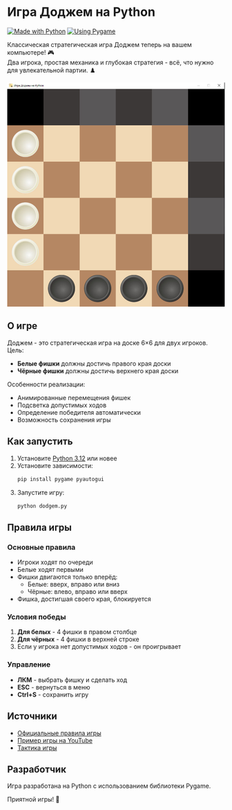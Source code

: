 # Игра Доджем на Python

[![Made with Python](https://img.shields.io/badge/Made_with-Python_3.12-3776AB?style=flat-square&logo=python&logoColor=fff)](https://www.python.org)
[![Using Pygame](https://img.shields.io/badge/Using-Pygame-FFD43B?style=flat-square)](https://www.pygame.org)

Классическая стратегическая игра Доджем теперь на вашем компьютере! 🎮  
Два игрока, простая механика и глубокая стратегия - всё, что нужно для увлекательной партии. ♟️

![Скриншот игры](photo_2025-07-11_09-29-22.jpg)

## О игре

Доджем - это стратегическая игра на доске 6×6 для двух игроков. Цель:
- **Белые фишки** должны достичь правого края доски
- **Чёрные фишки** должны достичь верхнего края доски

Особенности реализации:
- Анимированные перемещения фишек
- Подсветка допустимых ходов
- Определение победителя автоматически
- Возможность сохранения игры

## Как запустить

1. Установите [Python 3.12](https://www.python.org/downloads/) или новее
2. Установите зависимости:
   ```bash
   pip install pygame pyautogui
   ```
3. Запустите игру:
   ```bash
   python dodgem.py
   ```

## Правила игры

### Основные правила
- Игроки ходят по очереди
- Белые ходят первыми
- Фишки двигаются только вперёд:
  - Белые: вверх, вправо или вниз
  - Чёрные: влево, вправо или вверх
- Фишка, достигшая своего края, блокируется

### Условия победы
1. **Для белых** - 4 фишки в правом столбце
2. **Для чёрных** - 4 фишки в верхней строке
3. Если у игрока нет допустимых ходов - он проигрывает

### Управление
- **ЛКМ** - выбрать фишку и сделать ход
- **ESC** - вернуться в меню
- **Ctrl+S** - сохранить игру

## Источники
- [Официальные правила игры](https://lotos-khv.ru/game/games/dodjem.pdf)
- [Пример игры на YouTube](https://www.youtube.com/watch?v=4G6tjJQGgpU)
- [Тактика игры](https://www.youtube.com/watch?v=XhgV7ylc-qc)

## Разработчик
Игра разработана на Python с использованием библиотеки Pygame.

Приятной игры! 🎲
